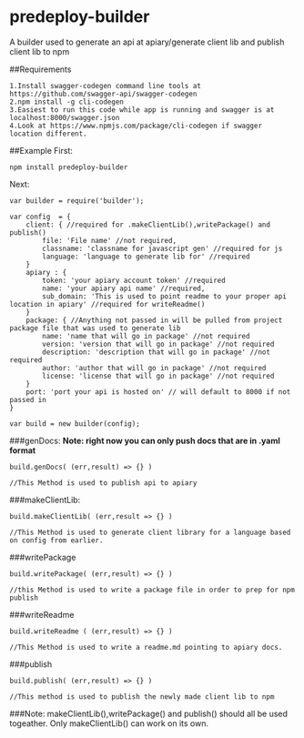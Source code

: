 predeploy-builder
==
A builder used to generate an api at apiary/generate client lib and publish client lib to npm

##Requirements

	1.Install swagger-codegen command line tools at https://github.com/swagger-api/swagger-codegen
	2.npm install -g cli-codegen 
	3.Easiest to run this code while app is running and swagger is at localhost:8000/swagger.json
	4.Look at https://www.npmjs.com/package/cli-codegen if swagger location different.
##Example
First:
	
	npm install predeploy-builder
	
Next: 
	
	var builder = require('builder');
	
	var config  = {
		client: { //required for .makeClientLib(),writePackage() and publish() 
			file: 'File name' //not required,
			classname: 'classname for javascript gen' //required for js
			language: 'language to generate lib for' //required
		}
		apiary : {
			token: 'your apiary account token' //required
			name: 'your apiary api name' //required,
			sub_domain: 'This is used to point readme to your proper api location in apiary' //required for writeReadme()
		}
		package: { //Anything not passed in will be pulled from project package file that was used to generate lib
			name: 'name that will go in package' //not required
			version: 'version that will go in package' //not required
			description: 'description that will go in package' //not required
			author: 'author that will go in package' //not required
			license: 'license that will go in package' //not required
		}
		port: 'port your api is hosted on' // will default to 8000 if not passed in
	}	
	
	var build = new builder(config);
	

###genDocs:
**Note: right now you can only push docs that are in .yaml format**

	build.genDocs( (err,result) => {} )
	
	//This Method is used to publish api to apiary
	
###makeClientLib:

	build.makeClientLib( (err,result => {} )
	
	//This Method is used to generate client library for a language based on config from earlier.
	
###writePackage
	
	build.writePackage( (err,result) => {} )
	
	//this Method is used to write a package file in order to prep for npm publish
	
###writeReadme
	
	build.writeReadme ( (err,result) => {} )
	
	//This Method is used to write a readme.md pointing to apiary docs.	
	
###publish

	build.publish( (err,result) => {} )
	
	//This method is used to publish the newly made client lib to npm
	
###Note: makeClientLib(),writePackage() and publish() should all be used togeather. Only makeClientLib() can work on its own.	
				
	
	
